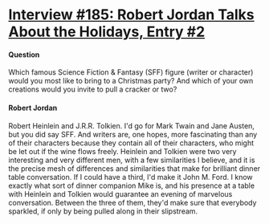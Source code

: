# [Interview #185: Robert Jordan Talks About the Holidays, Entry #2](https://www.theoryland.com/intvmain.php?i=185#2)

#### Question

Which famous Science Fiction & Fantasy (SFF) figure (writer or character) would you most like to bring to a Christmas party? And which of your own creations would you invite to pull a cracker or two?

#### Robert Jordan

Robert Heinlein and J.R.R. Tolkien. I'd go for Mark Twain and Jane Austen, but you did say SFF. And writers are, one hopes, more fascinating than any of their characters because they contain all of their characters, who might be let out if the wine flows freely. Heinlein and Tolkien were two very interesting and very different men, with a few similarities I believe, and it is the precise mesh of differences and similarities that make for brilliant dinner table conversation. If I could have a third, I'd make it John M. Ford. I know exactly what sort of dinner companion Mike is, and his presence at a table with Heinlein and Tolkien would guarantee an evening of marvelous conversation. Between the three of them, they'd make sure that everybody sparkled, if only by being pulled along in their slipstream.

